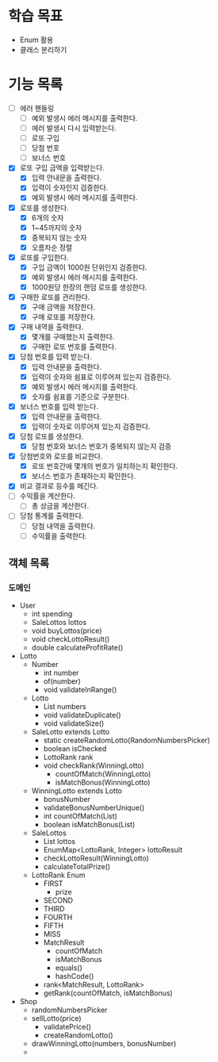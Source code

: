 # 학습 목표
- Enum 활용
- 클래스 분리하기

# 기능 목록

- [ ] 에러 핸들링
  - [ ] 예외 발생시 에러 메시지를 출력한다.
  - [ ] 에러 발생시 다시 입력받는다.
  - [ ] 로또 구입
  - [ ] 당첨 번호
  - [ ] 보너스 번호
- [x] 로또 구입 금액을 입력받는다.
  - [x] 입력 안내문을 출력한다.
  - [x] 입력이 숫자인지 검증한다.
  - [x] 예외 발생시 에러 메시지를 출력한다.
- [x] 로또를 생성한다.
  - [x] 6개의 숫자
  - [x] 1~45까지의 숫자
  - [x] 중복되지 않는 숫자
  - [x] 오름차순 정렬
- [x] 로또를 구입한다.
  - [x] 구입 금액이 1000원 단위인지 검증한다.
  - [x] 예외 발생시 에러 메시지를 출력한다.
  - [x] 1000원당 한장의 랜덤 로또를 생성한다.
- [x] 구매한 로또를 관리한다.
  - [x] 구매 금액을 저장한다.
  - [x] 구매 로또를 저장한다.
- [x] 구매 내역을 출력한다.
  - [x] 몇개를 구매했는지 출력한다.
  - [x] 구매한 로또 번호를 출력한다.
- [x] 당첨 번호를 입력 받는다.
  - [x] 입력 안내문을 출력한다.
  - [x] 입력이 숫자와 쉼표로 이루어져 있는지 검증한다.
  - [x] 예외 발생시 에러 메시지를 출력한다.
  - [x] 숫자를 쉼표를 기준으로 구분한다.
- [x] 보너스 번호를 입력 받는다.
  - [x] 입력 안내문을 출력한다.
  - [x] 입력이 숫자로 이루어져 있는지 검증한다.
- [x] 당첨 로또를 생성한다.
  - [x] 당첨 번호와 보너스 번호가 중복되지 않는지 검증
- [x] 당첨번호와 로또를 비교한다.
  - [x] 로또 번호간에 몇개의 번호가 일치하는지 확인한다. 
  - [x] 보너스 번호가 존재하는지 확인한다.
- [x] 비교 결과로 등수를 메긴다.
- [ ] 수익률을 계산한다.
  - [ ] 총 상금을 계산한다.
- [ ] 당첨 통계를 출력한다.
  - [ ] 당첨 내역을 출력한다.
  - [ ] 수익률을 출력한다.

## 객체 목록
  ### 도메인
- User 
  - int spending
  - SaleLottos lottos
  - void buyLottos(price)
  - void checkLottoResult()
  - double calculateProfitRate()
- Lotto
  - Number
    - int number
    - of(number)
    - void validateInRange()
  - Lotto
    - List<Number> numbers
    - void validateDuplicate()
    - void validateSize()
  - SaleLotto extends Lotto
    - static createRandomLotto(RandomNumbersPicker) 
    - boolean isChecked
    - LottoRank rank
    - void checkRank(WinningLotto)
      - countOfMatch(WinningLotto)
      - isMatchBonus(WinningLotto)
  - WinningLotto extends Lotto
    - bonusNumber
    - validateBonusNumberUnique()
    - int countOfMatch(List<Number>)
    - boolean isMatchBonus(List<Number>)
  - SaleLottos
    - List<SaleLotto> lottos
    - EnumMap<LottoRank, Integer> lottoResult
    - checkLottoResult(WinningLotto)
    - calculateTotalPrize()
  - LottoRank Enum
    - FIRST
      - prize
    - SECOND
    - THIRD
    - FOURTH
    - FIFTH
    - MISS
    - MatchResult
      - countOfMatch
      - isMatchBonus
      - equals()
      - hashCode()
    - rank<MatchResult, LottoRank>
    - getRank(countOfMatch, isMatchBonus)
- Shop
  - randomNumbersPicker
  - sellLotto(price)
    - validatePrice()
    - createRandomLotto()
  - drawWinningLotto(numbers, bonusNumber)
  - 
